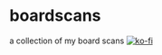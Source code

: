 # boardscans
a collection of my board scans
[![ko-fi](https://ko-fi.com/img/githubbutton_sm.svg)](https://ko-fi.com/L4L12T33R)
